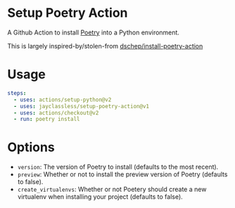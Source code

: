 # Setup Poetry Action

A Github Action to install [Poetry](https://python-poetry.org) into a Python environment.

This is largely inspired-by/stolen-from [dschep/install-poetry-action](https://github.com/dschep/install-poetry-action)


# Usage

```yaml
steps:
  - uses: actions/setup-python@v2
  - uses: jayclassless/setup-poetry-action@v1
  - uses: actions/checkout@v2
  - run: poetry install
```


# Options

- `version`: The version of Poetry to install (defaults to the most recent).
- `preview`: Whether or not to install the preview version of Poetry (defaults to false).
- `create_virtualenvs`: Whether or not Poetery should create a new virtualenv when installing your project (defaults to false).

